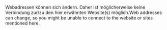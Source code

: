 <span data-ttu-id="88e8f-101">Webadressen können sich ändern. Daher ist möglicherweise keine Verbindung zur/zu den hier erwähnten Website(s) möglich.</span><span class="sxs-lookup"><span data-stu-id="88e8f-101">Web addresses can change, so you might be unable to connect to the website or sites mentioned here.</span></span>